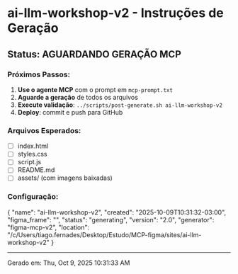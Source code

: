 # ai-llm-workshop-v2 - Instruções de Geração

## Status: AGUARDANDO GERAÇÃO MCP

### Próximos Passos:

1. **Use o agente MCP** com o prompt em `mcp-prompt.txt`
2. **Aguarde a geração** de todos os arquivos
3. **Execute validação**: `../scripts/post-generate.sh ai-llm-workshop-v2`
4. **Deploy**: commit e push para GitHub

### Arquivos Esperados:
- [ ] index.html
- [ ] styles.css  
- [ ] script.js
- [ ] README.md
- [ ] assets/ (com imagens baixadas)

### Configuração:
{
    "name": "ai-llm-workshop-v2",
    "created": "2025-10-09T10:31:32-03:00",
    "figma_frame": "",
    "status": "generating",
    "version": "2.0",
    "generator": "figma-mcp-v2",
    "location": "/c/Users/tiago.fernades/Desktop/Estudo/MCP-figma/sites/ai-llm-workshop-v2"
}

---
Gerado em: Thu, Oct  9, 2025 10:31:33 AM
